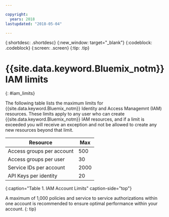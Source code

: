 ```yaml
---

copyright:
  years: 2018
lastupdated: "2018-05-04"

---
```



{:shortdesc: .shortdesc}
{:new_window: target="_blank"}
{:codeblock: .codeblock}
{:screen: .screen}
{:tip: .tip}

# {{site.data.keyword.Bluemix_notm}} IAM limits
{: #iam_limits}

The following table lists the maximum limits for {{site.data.keyword.Bluemix_notm}} Identity and Access Managemnt (IAM) resources. These limits apply to any user who can create {{site.data.keyword.Bluemix_notm}} IAM resources, and if a limit is exceeded you will receive an exception and not be allowed to create any new resources beyond that limit.

| Resource | Max |
|----------|---------|
| Access groups per account | 500 |
| Access groups per user | 30 |
| Service IDs per account | 2000 |
| API Keys per identity | 20 |
{:caption="Table 1. IAM Account Limits" caption-side="top"}

A maximum of 1,000 policies and service to service authorizations within one account is recommended to ensure optimal performance within your account.
{: tip}
